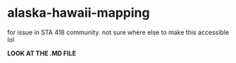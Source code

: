 # alaska-hawaii-mapping
for issue in STA 418 community. not sure where else to make this accessible lol

**LOOK AT THE .MD FILE**
